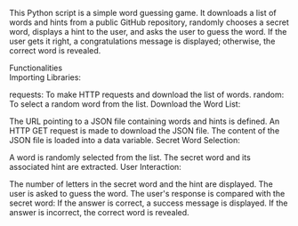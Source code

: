 This Python script is a simple word guessing game. It downloads a list of words and hints from a public GitHub repository, 
randomly chooses a secret word, displays a hint to the user, and asks the user to guess the word. If the user gets it right,
a congratulations message is displayed; otherwise, the correct word is revealed.

Functionalities
<br>
Importing Libraries:

requests: To make HTTP requests and download the list of words.
random: To select a random word from the list.
Download the Word List:

The URL pointing to a JSON file containing words and hints is defined.
An HTTP GET request is made to download the JSON file.
The content of the JSON file is loaded into a data variable.
Secret Word Selection:

A word is randomly selected from the list.
The secret word and its associated hint are extracted.
User Interaction:

The number of letters in the secret word and the hint are displayed.
The user is asked to guess the word.
The user's response is compared with the secret word:
If the answer is correct, a success message is displayed.
If the answer is incorrect, the correct word is revealed.



